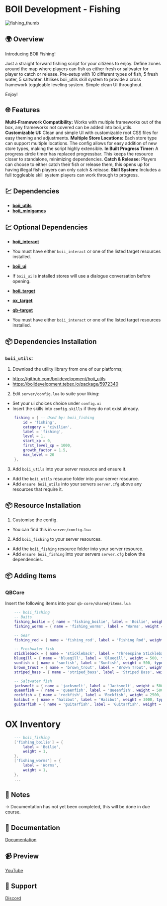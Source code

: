 # BOII Development - Fishing

![fishing_thumb](https://github.com/user-attachments/assets/17c23bfd-4d00-4204-9409-59f3b39cbf5d)


## 🌍 Overview

Introducing BOII Fishing!

Just a straight forward fishing script for your citizens to enjoy.
Define zones around the map where players can fish as either fresh or saltwater for player to catch or release.
Pre-setup with 10 different types of fish, 5 fresh water, 5 saltwater.
Utilises boii_utils skill system to provide a cross framework toggleable leveling system.
Simple clean UI throughout. 

Enjoy!

## 🌐 Features

**Multi-Framework Compatibility:** Works with multiple frameworks out of the box, any frameworks not covered can be added into boii_utils.
**Customizable UI:** Clean and simple UI with customizable root CSS files for easy theming and adjustments.
**Multiple Store Locations:** Each store type can support multiple locations. The config allows for easy addition of new store types, making the script highly extensible.
**In Built Progress Timer:** A progress circle timer has replaced progressbar. This keeps the resource closer to standalone, minimizing dependencies.
**Catch & Release:** Players can choose to either catch their fish or release them, this opens up for having illegal fish players can only catch & release.
**Skill System:** Includes a full toggleable skill system players can work through to progress.

## 💹 Dependencies

- **[boii_utils](https://github.com/boiidevelopment/boii_utils)**
- **[boii_minigames](https://github.com/boiidevelopment/boii_minigames)**

## 💹 Optional Dependencies

- **[boii_interact](https://github.com/boiidevelopment/boii_interact)**
- You must have either `boii_interact` or one of the listed target resources installed.

- **[boii_ui](https://github.com/boiidevelopment/boii_interact)**
- If `boii_ui` is installed stores will use a dialogue conversation before opening.

- **[boii_target](https://github.com/boiidevelopment/boii_target)**
- **[ox_target](https://github.com/overextended/ox_target)**
- **[qb-target](https://github.com/qbcore-framework/qb-target)**
- You must have either `boii_interact` or one of the listed target resources installed.

## 📦 Dependencies Installation

### `boii_utils`:

1. Download the utility library from one of our platforms; 

- https://github.com/boiidevelopment/boii_utils
- https://boiidevelopment.tebex.io/package/5972340

2. Edit `server/config.lua` to suite your liking:

- Set your ui choices choice under `config.ui`
- Insert the skills into `config.skills` if they do not exist already. 

```lua
    fishing = { -- Used by: boii_fishing
        id = 'fishing',
        category = 'civilian',
        label = 'fishing',
        level = 1,
        start_xp = 0,
        first_level_xp = 1000,
        growth_factor = 1.5,
        max_level = 20
    },
```

3. Add `boii_utils` into your server resource and ensure it.

- Add the `boii_utils` resource folder into your server resource.
- Add `ensure boii_utils` into your servers `server.cfg` above any resources that require it.

## 📦 Resource Installation

1. Customise the config.

- You can find this in `server/config.lua`

2. Add `boii_fishing` to your server resources.

- Add the `boii_fishing` resource folder into your server resource.
- Add `ensure boii_fishing` into your servers `server.cfg` below the dependencies.

## 📦 Adding Items

### QBCore

Insert the following items into your `qb-core/shared/items.lua`

```lua
    --- boii_fishing
    -- Baits
    fishing_boilie = { name = 'fishing_boilie', label = 'Boilie', weight = 1, type = 'item', image = 'fishing_boilie.png', unique = false, useable = false, shouldClose = false, description = 'Fishing Bait: Boilie.' },
    fishing_worms = { name = 'fishing_worms', label = 'Worms', weight = 1, type = 'item', image = 'fishing_worms.png', unique = false, useable = false, shouldClose = false, description = 'Fishing Bait: Worms.' },

    -- Gear
    fishing_rod = { name = 'fishing_rod', label = 'Fishing Rod', weight = 1, type = 'item', image = 'fishing_rod.png', unique = true, useable = true, shouldClose = true, description = 'A basic fishing rod.' },

    -- Freshwater fish
	stickleback = { name = 'stickleback', label = 'Threespine Stickleback', weight = 5, type = 'item', image = 'stickleback.png', unique = false, useable = false, shouldClose = false, description = 'A line caught Threespine Stickleback.' },
    bluegill = { name = 'bluegill', label = 'Bluegill', weight = 500, type = 'item', image = 'bluegill.png', unique = false, useable = false, shouldClose = false, description = 'A line caught Bluegill.' },
    sunfish = { name = 'sunfish', label = 'Sunfish', weight = 500, type = 'item', image = 'sunfish.png', unique = false, useable = false, shouldClose = false, description = 'A line caught Sunfish.' },
    brown_trout = { name = 'brown_trout', label = 'Brown Trout', weight = 950, type = 'item', image = 'brown_trout.png', unique = false, useable = false, shouldClose = false, description = 'A line caught Brown Trout.' },
    striped_bass = { name = 'striped_bass', label = 'Striped Bass', weight = 3000, type = 'item', image = 'striped_bass.png', unique = false, useable = false, shouldClose = false, description = 'A line caught Striped Bass.' },

    -- Saltwater fish
    jacksmelt = { name = 'jacksmelt', label = 'Jacksmelt', weight = 500, type = 'item', image = 'jacksmelt.png', unique = false, useable = false, shouldClose = false, description = 'A line caught Jacksmelt.' },
    queenfish = { name = 'queenfish', label = 'Queenfish', weight = 5000, type = 'item', image = 'queenfish.png', unique = false, useable = false, shouldClose = false, description = 'A line caught Queenfish.' },
    rockfish = { name = 'rockfish', label = 'Rockfish', weight = 2500, type = 'item', image = 'rockfish.png', unique = false, useable = false, shouldClose = false, description = 'A line caught Rockfish.' },
    halibut = { name = 'halibut', label = 'Halibut', weight = 3000, type = 'item', image = 'halibut.png', unique = false, useable = false, shouldClose = false, description = 'A line caught Halibut.' },
    guitarfish = { name = 'guitarfish', label = 'Guitarfish', weight = 17000, type = 'item', image = 'guitarfish.png', unique = false, useable = false, shouldClose = false, description = 'A line caught Guitarfish.' },
```

# OX Inventory

```lua
    --- boii_fishing
    ['fishing_boilie'] = {
        label = 'Boilie',
        weight = 1,
    },
    ['fishing_worms'] = {
        label = 'Worms',
        weight = 1,
    },
    ...
```

## 📝 Notes

-> Documentation has not yet been completed, this will be done in due course.

## 📝 Documentation

[Documentation](https://docs.boii.dev/)

## 📹 Preview

[YouTube](https://www.youtube.com/watch?v=pOY8ncgoQbA)

## 📩 Support

[Discord](https://discord.gg/boiidevelopment)
